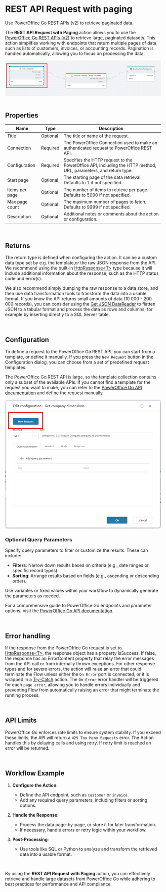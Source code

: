 # REST API Request with paging

Use [PowerOffice Go REST APIs (v2)](https://developer.poweroffice.net) to retrieve paginated data.

The **REST API Request with Paging** action allows you to use the [PowerOffice Go REST APIs (v2)](https://prdm0go0stor0apiv20eurw.z6.web.core.windows.net) to retrieve large, paginated datasets. This action simplifies working with endpoints that return multiple pages of data, such as lists of customers, invoices, or accounting records. Pagination is handled automatically, allowing you to focus on processing the data.  

![img](/images/flow/rest-api-paging-powerOff.png)  
<br/>

## Properties

| Name            | Type     | Description                                                                                   |
|----------------- | -------- | --------------------------------------------------------------------------------------------- |
| Title           | Optional | The title or name of the request.                              |
| Connection      | Required | The PowerOffice Connection used to make an authenticated request to PowerOffice REST API.         |
| Configuration   | Required | Specifies the HTTP request to the PowerOffice API, including the HTTP method, URL, parameters, and return type. |
| Start page     | Optional | The starting page of the data retrieval. Defaults to 1 if not specified.           |
| Items per page  | Optional | The number of items to retrieve per page. Defaults to 5000 if not specified.                  |
| Max page count  | Optional | The maximum number of pages to fetch. Defaults to 9999 if not specified.                      |
| Description     | Optional | Additional notes or comments about the action or configuration.                               |

<br>

## Returns  

The return type is defined when configuring the action. It can be a custom data type set by e.g. the template,or the raw JSON response from the API.  
We recommend using the built-in [HttpResponse&lt;T&gt;](../../api-reference/built-in-types/http-response.md) type because it will include additional information about the response, such as the HTTP status code and error(s).

We also recommend simply dumping the raw response to a data store, and then use data transformation tools to transform the data into a usable format. If you know the API returns small amounts of data (10 000 - 200 000 records), you can consider using the [Get JSON DataReader](../json/get-json-datareader.md) to flatten JSON to a tabular format and process the data as rows and columns, for example by inserting directly to a SQL Server table.

<br/>

## Configuration

To define a request to the PowerOffice Go REST API, you can start from a template, or define it manually.
If you press the `New Request` button in the Configuration dialog, you can choose from a set of predefined request templates.  

The PowerOffice Go REST API is large, so the template collection contains only a subset of the available APIs. If you cannot find a template for the request you want to make, you can refer to the [PowerOffice Go API documentation](https://prdm0go0stor0apiv20eurw.z6.web.core.windows.net) and define the request manually.

![img](/images/flow/dynamics365-bc-new-request.png)


### Optional Query Parameters  

Specify query parameters to filter or customize the results. These can include:  

- **Filters**: Narrow down results based on criteria (e.g., date ranges or specific record types).  
- **Sorting**: Arrange results based on fields (e.g., ascending or descending order).  

Use variables or fixed values within your workflow to dynamically generate the parameters as needed.  

For a comprehensive guide to PowerOffice Go endpoints and parameter options, visit the [PowerOffice Go API documentation](https://prdm0go0stor0apiv20eurw.z6.web.core.windows.net).  

<br/>

## Error handling

If the response from the PowerOffice Go request is set to [HttpResponse&lt;T&gt;](../../api-reference/built-in-types/http-response.md), the response object has a property IsSuccess. If false, the response has an ErrorContent property that relay the error messages from the API call or from internally thrown exceptions. 
For other response types and for severe errors, the action will raise an error that could terminate the Flow unless either the `On Error` port is connected, or it is wrapped in a [Try-Catch](../built-in/try-catch.md) action. 
The `On Error` error handler will be triggered for each `page error`, allowing you to handle errors individually and preventing Flow from automatically raising an error that might terminate the running process.

<br>

## API Limits  

PowerOffice Go enforces rate limits to ensure system stability. If you exceed these limits, the API will return a `429 Too Many Requests` error. 
The Action handles this by delaying calls and using retry. If retry limit is reached an error will be returned.

<br/>

## Workflow Example  

1. **Configure the Action**:  
   - Define the API endpoint, such as `customer` or `invoice`.  
   - Add any required query parameters, including filters or sorting options.  

2. **Handle the Response**:  
   - Process the data page-by-page, or store it for later transformation.  
   - If necessary, handle errors or retry logic within your workflow.  

3. **Post-Processing**:  
   - Use tools like SQL or Python to analyze and transform the retrieved data into a usable format.  

<br/>

By using the **REST API Request with Paging** action, you can effectively retrieve and handle large datasets from PowerOffice Go while adhering to best practices for performance and API compliance.
